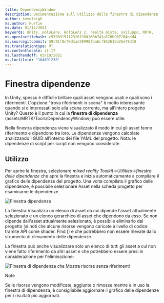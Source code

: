 ```yaml
---
title: DependencyWindow
description: Documentazione sull'utilizzo della finestra di dipendenza in MRTK
author: keveleigh
ms.author: kurtie
ms.date: 01/12/2021
keywords: Unity, HoloLens, HoloLens 2, realtà mista, sviluppo, MRTK,
ms.openlocfilehash: c53989151123f61988160b74fa876b907264bdd4
ms.sourcegitcommit: 59c91f8c70d1ad30995fba6cf862615e25e78d10
ms.translationtype: MT
ms.contentlocale: it-IT
ms.lasthandoff: 03/19/2021
ms.locfileid: "104691238"
---
```

# <a name="dependency-window"></a>Finestra dipendenze

In Unity, spesso è difficile brillare quali asset vengono usati e quali sono i riferimenti. L'opzione "trova riferimenti in scena" è molto interessante quando si è interessati solo alla scena corrente, ma all'intero progetto Unity? Questo è il punto in cui la **finestra di dipendenza** (assets/MRTK/Tools/DependencyWindow) può essere utile.

Nella finestra dipendenza viene visualizzato il modo in cui gli asset fanno riferimento e dipendono tra loro. Le dipendenze vengono calcolate analizzando i GUID all'interno dei file YAML del progetto. Nota: le dipendenze di script per script non vengono considerate.

## <a name="usage"></a>Utilizzo

Per aprire la finestra, selezionare *mixed reality Toolkit->Utilities->finestra delle dipendenze* che apre la finestra e inizia automaticamente a compilare il grafico delle dipendenze del progetto. Una volta compilato il grafico delle dipendenze, è possibile selezionare Asset nella scheda progetto per esaminarne le dipendenze.

![Finestra dipendenze](../images/dependency-window/MRTK_Dependency_Window.png)

La finestra Visualizza un elenco di asset da cui dipende l'asset attualmente selezionato e un elenco gerarchico di asset che dipendono da esso. Se non dipende dall'asset attualmente selezionato, è possibile eliminarlo dal progetto (si noti che alcune risorse vengono caricate a livello di codice tramite API come shader. Find () e che potrebbero non essere rilevate dallo strumento di rilevamento delle dipendenze.

La finestra può anche visualizzare solo un elenco di tutti gli asset a cui non viene fatto riferimento da altri asset e che potrebbero essere presi in considerazione per l'eliminazione:

![Finestra di dipendenza che Mostra risorse senza riferimenti](../images/dependency-window/MRTK_Dependency_Window_Unreferenced.png)

> [!NOTE]
> Se le risorse vengono modificate, aggiunte o rimosse mentre è in uso la finestra di dipendenza, è consigliabile aggiornare il grafico delle dipendenze per i risultati più aggiornati.

